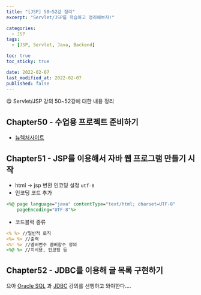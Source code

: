 ```yaml
---
title: "[JSP] 50~52강 정리"
excerpt: "Servlet/JSP를 학습하고 정리해보자!"

categories:
  - JSP
tags:
  - [JSP, Servlet, Java, Backend]

toc: true
toc_sticky: true

date: 2022-02-07
last_modified_at: 2022-02-07
published: false
---
```


😋 Servlet/JSP 강의 50~52강에 대한 내용 정리

## Chapter50 - 수업용 프로젝트 준비하기

- [뉴렉처사이트](https://www.newlecture.com/customer/notice/9)

## Chapter51 - JSP를 이용해서 자바 웹 프로그램 만들기 시작

- html -> jsp 변환 인코딩 설정 `utf-8`
- 인코딩 코드 추가

```jsp
<%@ page language="java" contentType="text/html; charset=UTF-8"
    pageEncoding="UTF-8"%>
```

- 코드블럭 종류

```jsp
<% %> //일반적 로직
<%= %> //출력
<%! %> //멤버변수 멤버함수 정의
<%@ %> //지시용, 인코딩 등
```

## Chapter52 - JDBC를 이용해 글 목록 구현하기

으아 [Oracle SQL](https://www.youtube.com/watch?v=pGlkIFrY9QY&list=PLq8wAnVUcTFVq7RD1kuUwkdWabxvDGzfu) 과 [JDBC](https://www.youtube.com/watch?v=c0s7g7iVtwc&list=PLq8wAnVUcTFWxwoc41CqmwnO-ZyRDL0og) 강의를 선행하고 와야한다....
